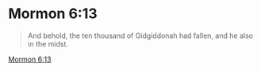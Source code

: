 # Mormon 6:13

> And behold, the ten thousand of Gidgiddonah had fallen, and he also in the midst.

[Mormon 6:13](https://www.churchofjesuschrist.org/study/scriptures/bofm/morm/6?lang=eng&id=p13#p13)


